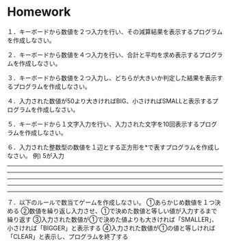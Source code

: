 # Homework
１．キーボードから数値を２つ入力を行い、その減算結果を表示するプログラムを作成しなさい。

２．キーボードから数値を４つ入力を行い、合計と平均を求め表示するプログラムを作成しなさい。

３．キーボードから数値を２つ入力し、どちらが大きいか判定した結果を表示するプログラムを作成しなさい。

４．入力された数値が50より大きければBIG、小さければSMALLと表示するプログラムを作成しなさい。

５．キーボードから１文字入力を行い、入力された文字を10回表示するプログラムを作成しなさい。

６．入力された整数型の数値を１辺とする正方形を*で表すプログラムを作成しなさい。
例) 5が入力
* * * * *
* * * * *
* * * * *
* * * * *
* * * * *

７．以下のルールで数当てゲームを作成しなさい。
①あらかじめ数値を１つ決める
②数値を繰り返し入力させ、①で決めた数値と等しい値が入力するまで繰り返す
③入力された数値が①で決めた値よりも大きければ「SMALLER」、小さければ「BIGGER」と表示する
④入力された数値が①の値と等しければ「CLEAR」と表示し、プログラムを終了する
